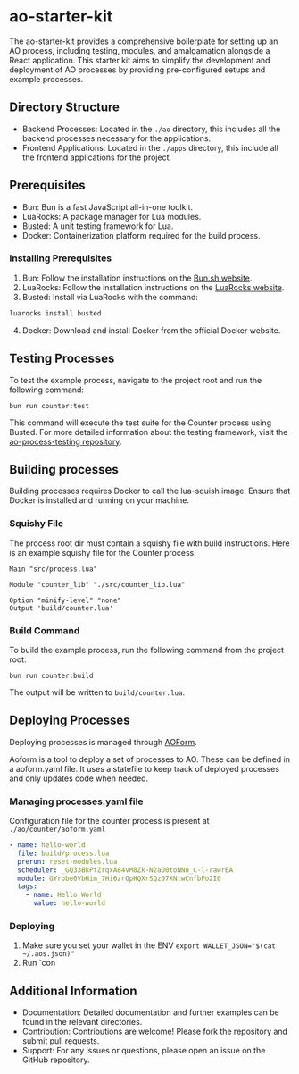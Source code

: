 # ao-starter-kit
The ao-starter-kit provides a comprehensive boilerplate for setting up an AO process, including testing, modules,  and amalgamation alongside a React application. This starter kit aims to simplify the development and deployment of AO processes by providing pre-configured setups and example processes.

## Directory Structure
- Backend Processes: Located in the `./ao` directory, this includes all the backend processes necessary for the applications.
- Frontend Applications: Located in the `./apps` directory, this include all the frontend applications for the project.

## Prerequisites
- Bun: Bun is a fast JavaScript all-in-one toolkit.
- LuaRocks: A package manager for Lua modules.
- Busted: A unit testing framework for Lua.
- Docker: Containerization platform required for the build process.

### Installing Prerequisites
1. Bun: Follow the installation instructions on the [Bun.sh website](https://bun.sh/).
2. LuaRocks: Follow the installation instructions on the [LuaRocks website](https://luarocks.org/).
3. Busted: Install via LuaRocks with the command:
```bash
luarocks install busted
```
4. Docker: Download and install Docker from the official Docker website.

## Testing Processes
To test the example process, navigate to the project root and run the following command:

```
bun run counter:test
```

This command will execute the test suite for the Counter process using Busted. For more detailed information about the testing framework, visit the [ao-process-testing repository](https://github.com/Autonomous-Finance/ao-process-testing).

## Building processes
Building processes requires Docker to call the lua-squish image. Ensure that Docker is installed and running on your machine.

### Squishy File
The process root dir must contain a squishy file with build instructions. Here is an example squishy file for the Counter process:

```
Main "src/process.lua"

Module "counter_lib" "./src/counter_lib.lua"

Option "minify-level" "none"
Output 'build/counter.lua'
```

### Build Command
To build the example process, run the following command from the project root:

```
bun run counter:build
```

The output will be written to `build/counter.lua`.

## Deploying Processes
Deploying processes is managed through [AOForm](https://github.com/Autonomous-Finance/aoform).

Aoform is a tool to deploy a set of processes to AO. These can be defined in a aoform.yaml file. It uses a statefile to keep track of deployed processes and only updates code when needed.

### Managing processes.yaml file
Configuration file for the counter process is present at `./ao/counter/aoform.yaml`

```yaml
- name: hello-world
  file: build/process.lua
  prerun: reset-modules.lua
  scheduler: _GQ33BkPtZrqxA84vM8Zk-N2aO0toNNu_C-l-rawrBA
  module: GYrbbe0VbHim_7Hi6zrOpHQXrSQz07XNtwCnfbFo2I0
  tags:
    - name: Hello World
      value: hello-world
```

### Deploying
1. Make sure you set your wallet in the ENV `export WALLET_JSON="$(cat ~/.aos.json)"`
2. Run `con
## Additional Information
- Documentation: Detailed documentation and further examples can be found in the relevant directories.
- Contribution: Contributions are welcome! Please fork the repository and submit pull requests.
- Support: For any issues or questions, please open an issue on the GitHub repository.

